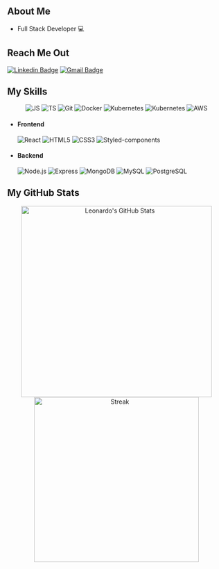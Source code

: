 ## About Me

- Full Stack Developer :computer:

## Reach Me Out

[![Linkedin Badge](https://img.shields.io/badge/-LinkedIn-blue?style=flat-square&logo=Linkedin&logoColor=white&link=https://www.linkedin.com/in/leonardorfonseca/)](https://www.linkedin.com/in/leonardorfonseca/)
[![Gmail Badge](https://img.shields.io/badge/-leonardorodriguesfonseca@gmail.com-EA4635?style=flat-square&logo=Gmail&logoColor=white&link=mailto:leonardorodriguesfonseca@gmail.com)](mailto:leonardorodriguesfonseca@gmail.com)

## My Skills

<p align="center">
  <img src="https://img.shields.io/badge/-JavaScript-090909?style=flat-square&logo=JavaScript&logoColor=F7DF1E" alt="JS" />
  <img src="https://img.shields.io/badge/-TypeScript-090909?style=flat-square&logo=TypeScript&logoColor=3178C6" alt="TS" />

  <img src="https://img.shields.io/badge/-Git-090909?style=flat-square&logo=Git&logoColor=F05032" alt="Git" />
  <img src="https://img.shields.io/badge/-Docker-090909?style=flat-square&logo=Docker&logoColor=2496ED" alt="Docker" />
  <img src="https://img.shields.io/badge/-Kubernetes-090909?style=flat-square&logo=Kubernetes&logoColor=2496ED" alt="Kubernetes" />
  <img src="https://img.shields.io/badge/-Apache%20Kafka-090909?style=flat-square&logo=Apache%20Kafka&logoColor=2496ED" alt="Kubernetes" />
  <img src="https://img.shields.io/badge/-AWS-090909?style=flat-square&logo=Amazon%20Aws&logoColor=FF9900" alt="AWS" />
</p>

- #### Frontend

  <p align="left">
    <img src="https://img.shields.io/badge/-React-090909?style=flat-square&logo=React&logoColor=61DAFB" alt="React" />
    <img src="https://img.shields.io/badge/-HTML5-090909?style=flat-square&logo=HTML5&logoColor=E34F26" alt="HTML5" />
    <img src="https://img.shields.io/badge/-CSS3-090909?style=flat-square&logo=CSS3&logoColor=1572B6" alt="CSS3" />
    <img src="https://img.shields.io/badge/-Styled Components-090909?style=flat-square&logo=styled-components" alt="Styled-components" />
  </p>

- #### Backend
  <p align="left">
    <img src="https://img.shields.io/badge/-Node.js-090909?style=flat-square&logo=Node.js&logoColor=339933" alt="Node.js" />
    <img src="https://img.shields.io/badge/-Express-090909?style=flat-square&logo=Express&logoColor=2496ED" alt="Express" />
    <img src="https://img.shields.io/badge/-MongoDB-090909?style=flat-square&logo=MongoDB&logoColor=47A248" alt="MongoDB" />
    <img src="https://img.shields.io/badge/-MySQL-090909?style=flat-square&logo=MySQL&logoColor=4479A1" alt="MySQL" />
    <img src="https://img.shields.io/badge/-PostgreSQL-090909?style=flat-square&logo=PostgreSQL&logoColor=336791" alt="PostgreSQL" />
  </p>

## My GitHub Stats

<p align="center">
  <img align="center" src="https://github-readme-stats.vercel.app/api?username=fonseca-leonardo&hide=stars&show_icons=true&theme=dracula&count_private=true&include_all_commits=true&border_color=663399&disable_animations=false&custom_title=Leonardo's GitHub Stats" alt="Leonardo's GitHub Stats" title="Leonardo's GitHub Stats" width="440px"  /></br>
  <img align="center" src="https://github-readme-streak-stats.herokuapp.com/?user=fonseca-leonardo&theme=dracula&border=663399" alt="Streak" title="Streak" width="380px" />
</p>

<!--
**fonseca-leonardo/fonseca-leonardo** is a ✨ _special_ ✨ repository because its `README.md` (this file) appears on your GitHub profile.

Here are some ideas to get you started:

- 🔭 I’m currently working on ...
- 🌱 I’m currently learning ...
- 👯 I’m looking to collaborate on ...
- 🤔 I’m looking for help with ...
- 💬 Ask me about ...
- 📫 How to reach me: ...
- 😄 Pronouns: ...
- ⚡ Fun fact: ...
-->
